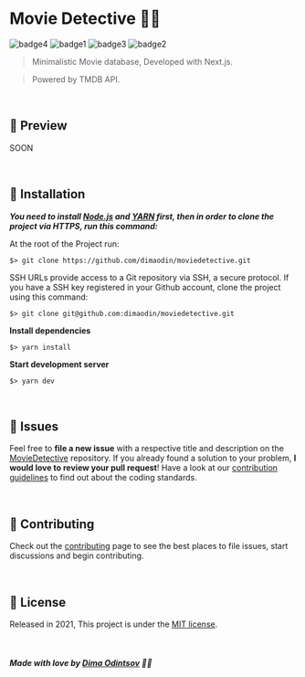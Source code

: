 # Movie Detective 🕵️‍♂️

 ![badge4](https://img.shields.io/badge/nextjs-%23000000.svg?style=for-the-badge&logo=next.js&logoColor=white) ![badge1](https://img.shields.io/badge/javascript-%23323330.svg?style=for-the-badge&logo=javascript&logoColor=%23F7DF1E) ![badge3](https://img.shields.io/badge/SASS-hotpink.svg?style=for-the-badge&logo=SASS&logoColor=white) ![badge2](https://img.shields.io/badge/css3-%231572B6.svg?style=for-the-badge&logo=css3&logoColor=white)
 
> Minimalistic Movie database, Developed with Next.js.

> Powered by TMDB API.

<br>

## :rocket: Preview

SOON

<br>

## :construction_worker: Installation

***You need to install [Node.js](https://nodejs.org/en/download/) and [YARN](https://yarnpkg.com/) first, then in order to clone the project via HTTPS, run this command:***

At the root of the Project run:

```
$> git clone https://github.com/dimaodin/moviedetective.git
```

SSH URLs provide access to a Git repository via SSH, a secure protocol. If you have a SSH key registered in your Github account, clone the project using this command:

```
$> git clone git@github.com:dimaodin/moviedetective.git
```

**Install dependencies**

```
$> yarn install
```

**Start development server**

```
$> yarn dev
```

<br>

## :bug: Issues

Feel free to **file a new issue** with a respective title and description on the [MovieDetective](https://github.com/dimaodin/MovieDetective/issues) repository. If you already found a solution to your problem, **I would love to review your pull request**! Have a look at our [contribution guidelines](https://github.com/dimaodin/MovieDetective/blob/main/CONTRIBUTING.md) to find out about the coding standards.

<br>

## :tada: Contributing

Check out the [contributing](https://github.com/dimaodin/MovieDetective/blob/main/CONTRIBUTING.md) page to see the best places to file issues, start discussions and begin contributing.

<br>

## :closed_book: License

Released in 2021,
This project is under the [MIT license](https://github.com/dimaodin/MovieDetective/blob/main/LICENSE).

<br>

##### Made with love by [Dima Odintsov](https://github.com/DimaOdin) 💜🚀

